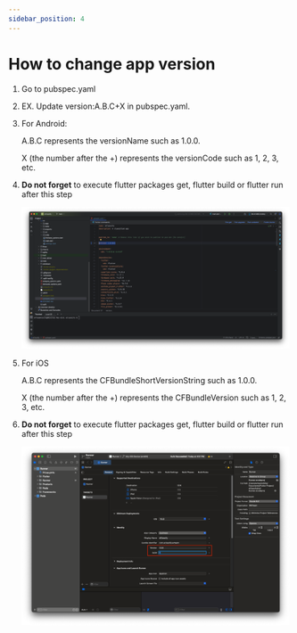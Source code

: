 ```yaml
---
sidebar_position: 4
---
```


# How to change app version

1. Go to pubspec.yaml
2. EX. Update version:A.B.C+X in pubspec.yaml.
3. For Android:

   A.B.C represents the versionName such as 1.0.0.

   X (the number after the +) represents the versionCode such as 1, 2, 3, etc.

4. **Do not forget** to execute flutter packages get, flutter build or flutter run after this step

   ![Android Version Change](/images/app/android_version_change.png)

5. For iOS

   A.B.C represents the CFBundleShortVersionString such as 1.0.0.

   X (the number after the +) represents the CFBundleVersion such as 1, 2, 3, etc.

6. **Do not forget** to execute flutter packages get, flutter build or flutter run after this step

   ![iOS Version Change](/images/app/ios_version_change.png)
